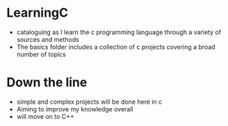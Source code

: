 # LearningC
- cataloguing as I learn the c programming language through a variety of sources and methods
- The basics folder includes a collection of c projects covering a broad number of topics

# Down the line 
- simple and complex projects will be done here in c
- Aiming to improve my knowledge overall 
- will move on to C++ 

